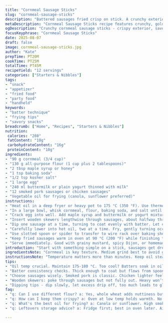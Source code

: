 ```yaml
---
title: "Cornmeal Sausage Sticks"
slug: "cornmeal-sausage-sticks"
description: "Battered sausages fried crisp on stick. A crunchy exterior from a mix of corn and all-purpose flours, slight sweetness balanced by baking soda and pinch of salt. Buttermilk tenderizes, egg binds. Hot oil crackles and sizzles. Golden brown signals doneness. Dip options from spicy mustard to smoky ketchup. Simple snack turned handheld experience. Substitutions for gluten-free and dairy alternatives included. Tips on batter thickness, frying temps, avoiding soggy coating. Timing cues based on color and texture, not the clock. Tested for small batches, best cooked in pairs to avoid crowding. Keeps warm in oven, crispiness holds. Real-world kitchen tricks that save time and frustration. No fluff. Just efficient techniques and reliable results."
metaDescription: "Cornmeal Sausage Sticks recipe features crunchy, golden batter enveloping juicy sausages, great for snacks or gatherings."
ogDescription: "Crunchy cornmeal sausage sticks - crispy exterior, savory interior. A must-try snack, perfect for dipping with mustard or ketchup."
focusKeyphrase: "Cornmeal Sausage Sticks"
date: 2025-08-07
draft: false
image: cornmeal-sausage-sticks.jpg
author: "Kate"
prepTime: PT20M
cookTime: PT25M
totalTime: PT45M
recipeYield: "12 servings"
categories: ["Starters & Nibbles"]
tags:
- "snack"
- "appetizer"
- "fried food"
- "party food"
- "handheld"
keywords:
- "batter technique"
- "frying tips"
- "savory snacks"
breadcrumb: ["Home", "Recipes", "Starters & Nibbles"]
nutrition: 
 calories: "280"
 fatContent: "18g"
 carbohydrateContent: "16g"
 proteinContent: "10g"
ingredients:
- "90 g cornmeal (3/4 cup)"
- "130 g all-purpose flour (1 cup plus 2 tablespoons)"
- "2 tbsp maple syrup or honey"
- "1 tsp baking soda"
- "1/2 tsp kosher salt"
- "1 large egg"
- "240 ml buttermilk or plain yogurt thinned with milk"
- "12 smoked pork sausages or chicken sausages"
- "Vegetable oil for frying (canola, sunflower preferred)"
instructions:
- "Heat oil in a deep fryer or heavy pot to 175 °C (350 °F). Use thermometer to avoid cooling below 170 °C or overheating past 180 °C."
- "In a large bowl, whisk cornmeal, flour, baking soda, and salt until there are no lumps. Create a well in center for wet ingredients."
- "Crack egg into well. Add maple syrup and buttermilk or yogurt mixture. Stir gently just until combined; batter should be thick but flow slowly off spoon. Too thin—won’t stick, too thick—clumpy coating."
- "Insert wooden skewers lengthwise through sausages, about halfway through sausage body for balance when frying. Pat dry if sausages are moist to help batter cling."
- "Dip one sausage at a time, turning to coat evenly with batter. Let excess drip off to prevent globbing."
- "Carefully lower into hot oil, two at a time. Fry, gently turning occasionally, for about 4-6 minutes until batter is deep golden and crisp. Listen for steady sizzle, no aggressive bubbling indicates correct temperature."
- "Use slotted spoon or spider to transfer to wire rack over baking sheet to drain excess oil. Avoid paper towels or sitting directly on plate; steam will soften crust."
- "Keep fried sausages warm in oven at 90 °C (200 °F) while finishing the rest."
- "Serve immediately. Good with grainy mustard, spicy Dijon, or homemade ketchup with smoked paprika twist."
introduction: "Start with something simple on a stick, sausages get dressed up. Thick, grainy coating from cornmeal mixed with flour brings crunch and subtle earthiness. Sugar swapped to maple syrup. Baking powder replaced with baking soda for sharper lift paired with acidic buttermilk—makes batter puff just right, light not heavy. Egg binds moisture. Batter’s thick enough to cling but fluid enough to coat. Fry hot oil 175 °C, maintain temps to avoid soggy or burnt. Oddly little patience required—flip and listen for the rhythm of frying, bubbles calm, color beckons. Saucisses on stick, old fairground trick done better at home. Good snack, finger food, no-nonsense. No sticky mess, no limp crust, just taught batter hugging smoky sausage. Quick, reliable, tactile. Whether backyard barbecue or quick bite, technique keeps battered skin crisp, sausages juicy. Accompaniments varied; mustard tang or ketchup smoky heat. Real-world kitchen chores below, avoid common mishaps: oily batter, uneven cooking, limp coating. Keep gear ready, thermometer close, don’t rush drying sausages before dipping. Grind cornmeal texture matters, course better for crispness. Swap ingredients without wrecking batter; yogurt replaces buttermilk; honey replaces syrup. Skip nuts, no gluten tweaks in place; use corn flour + rice flour for gluten-free. Proven method rock solid for battered sausages on sticks."
ingredientsNote: "Cornmeal is key texture. Medium grind best to avoid gritty or doughy crust. All-purpose flour classic choice; whole wheat for nuttier flavor but expect denser crust. Maple syrup preferred to sugar—adds subtle complexity but honey or light molasses works. Baking soda over powder speeds reaction with acid in buttermilk or yogurt. Salt balances sweetness and deepens flavor. Egg provides structure and moisture binding; no substitute if possible—skip only in allergy cases, increase buttermilk then. Buttermilk traditionally acidic and thick, yogurt plus milk mimics texture and tang. Sausage choice flexible—smoked pork classic, chicken keeps it light. Oil: high smoke point essential—canola, sunflower, or peanut if no allergy. Avoid olive oil; burns at low temps. Wooden skewers soaked 10 minutes prevent burning. Proper dipping and dripping crucial to control batter thickness and prevent lumps. Batch fry in twos or threes; crowding drops oil temperature, leads to greasy results."
instructionsNote: "Temperature matters more than minutes. Keep oil steady 175–180 °C—too cool, batter soaks; too hot, burns before cooking sausage inside. Batter consistency: thick, not pudding, coat sticks like paint on canvas. Slowly mix dry and wet—avoid over mixing tough and chewy crust. Skewers stabilize sausages for even frying and easy flipping. Pat sausages dry, wet surface ruins batter adhesion. Fry two at a time to maintain oil heat and space for stirring. Slow, gentle turns—avoid splashes and uneven browning. Golden brown with small bubbles—sign of crunch developing. Drain on wire rack to let steam escape; paper towels trap moisture, make crust flabby. Keep warm in low oven sans cover to hold crisp texture. Serve soon—crispness fades with time. Reheating: hot oven, not microwave. Common mistakes: batter too thin (runs off), too thick (clumps, raw inside). Take cues from sizzling sound and visual color, real talk over timer. Wooden skewers must be fully inserted to prevent spinning in hot oil. Used a touch of syrup instead sugar for a nuanced finish. Swap baking powder for soda to leverage acidity; lets batter bubble up quicker, lighter crust. An important trick: resting batter 5 minutes before dipping thickens it slightly and harmonizes flavors. Batter lumps okay but no dry pockets. Exploring flexibility with yogurt to buttermilk switch; same acidity, varied texture. Overall, technique focus, not fancy ingredients. Stick, dip, fry, enjoy."
tips:
- "Oil temp crucial. Maintain 175-180 °C. Too cool? Batters soak in oil. Too hot? Outside burns, inside raw. Steady sizzle sound matters."
- "Batter consistency checks. Thick enough to coat but flows from spoon—like paint. Too thin? Slips off; too thick? Clumps. Let rest 5 minutes, harmony ensues."
- "Choose sausages wisely. Smoked pork is classic. Chicken lighter feel. Drain fried sausages on rack. Avoid paper towels; moisture spoils crisp."
- "Wooden skewers: poke through sausages but not fully out. Heavy won’t flip easily. Two at a time in hot oil, better control. Avoid crowding."
- "Dipping tips - dip slowly, let excess drip off, too much leads to globs. Always pat dry sausages before coating. Moisture ruins adherence."
faq:
- "q: Can I use different flour? a: Yes, whole wheat adds nuttiness but denser crust. For gluten-free, corn and rice flour work."
- "q: How can I keep them crispy? a: Oven at low temp holds warmth. No cover traps steam. Crisp fades quick; serve right away."
- "q: What's the best oil for frying? a: Canola or sunflower. High smoke point matters. Olive burns, doesn’t work well here."
- "q: Leftovers storage advice? a: Fridge first; best in oven later. Aim for crunch again. Microwaving, no; they get sad and limp."

---
```

